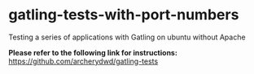 # gatling-tests-with-port-numbers
Testing a series of applications with Gatling on ubuntu without Apache

**Please refer to the following link for instructions:**
https://github.com/archerydwd/gatling-tests
